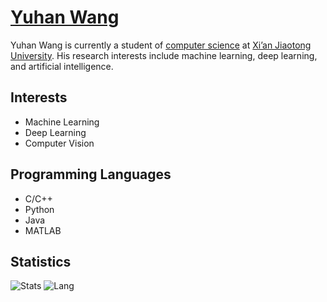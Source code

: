 
# [Yuhan Wang](https://yuhanwang.netlify.app)

Yuhan Wang is currently a student of [computer science](http://www.cs.xjtu.edu.cn) at [Xi’an Jiaotong University](http://www.xjtu.edu.cn). His research interests include machine learning, deep learning, and artificial intelligence.

## Interests 
- Machine Learning
- Deep Learning
- Computer Vision

## Programming Languages
- C/C++
- Python
- Java
- MATLAB

## Statistics
![Stats](https://github-readme-stats.vercel.app/api?username=yuhan-W)
![Lang](https://github-readme-stats.vercel.app/api/top-langs/?username=yuhan-W&hide=jupyternotebook,ipynb,html&layout=compact)

